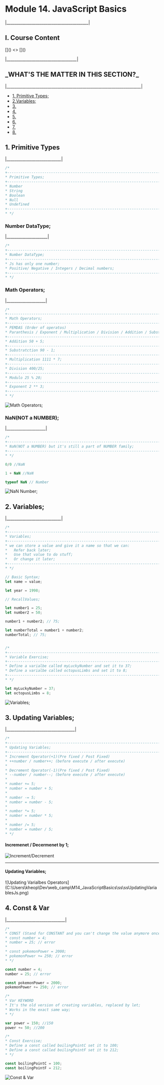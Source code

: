 
<h1>Module 14. JavaScript Basics</h1>
<p>|__________________________________________|</p>

<h2>I. Course Content</h2>
[]()
<>
[]()
<p>|____________________________________|</p>


<h2>_WHAT'S THE MATTER IN THIS SECTION?_</h2>
<p>|_____________________________________________________________________|</p>


<p id="goUP"></p>
<ul>
    <li><a href="#u1">1. Primitive Types;</a></li>
    <li><a href="#u2">2.Variables;</a></li>
    <li><a href="#">3. </a></li>
    <li><a href="#">4. </a></li>
    <li><a href="#">5. </a></li>
    <li><a href="#">6. </a></li>
    <li><a href="#">7. </a></li>
    <li><a href="#">8. </a></li>
</ul>


<h2 id="u1">1. Primitive Types</h2>
<p>|____________________________|</p>

```javascript
/*
+-------------------------------------------------------------------------+|
* Primitive Types;
+-------------------------------------------------------------------------+|
* Number
* String
* Boolean
* Null
* Undefined
+-------------------------------------------------------------------------+|
* */
```

<h3>Number DataType;</h3>
<p>|_____________________|</p>

```javascript
/*
+-------------------------------------------------------------------------+|
* Number DataType;
+-------------------------------------------------------------------------+|
* Js has only one number;
* Positive/ Negative / Integers / Decimal numbers; 
+-------------------------------------------------------------------------+|
* */
```

<h3>Math Operators;</h3>
<p>|____________________|</p>

```javascript
/*
+-------------------------------------------------------------------------+|
* Math Operators;
+-------------------------------------------------------------------------+|
* PEMDAS (Order of operatos)
* Paranthesis / Exponent / Multiplication / Division / Addition / Substraction / 
+-------------------------------------------------------------------------+|
* Addition 50 + 5;
+-------------------------------------------------------------------------+|
* Substratction 90 - 1;
+-------------------------------------------------------------------------+|
* Multiplication 1111 * 7;
+-------------------------------------------------------------------------+|
* Division 400/25;
+-------------------------------------------------------------------------+|
* Modulo 25 % 20;
+-------------------------------------------------------------------------+|
* Exponent 2 ** 3;
+-------------------------------------------------------------------------+|
* */
```

![Math Operators;](C:\Users\kheop\Dev\web_camp\M14_JavaScriptBasics\ss\ssMathOperatorsJs.png)

<h3>NaN(NOT a NUMBER);</h3>
<p>|____________________|</p>

```javascript
/*
+-------------------------------------------------------------------------+|
* NaN(NOT a NUMBER) but it's still a part of NUMBER family;
+-------------------------------------------------------------------------+|
* */

0/0 //NaN

1 + NaN //NaN

typeof NaN // Number
```
![NaN Number;](C:\Users\kheop\Dev\web_camp\M14_JavaScriptBasics\ss\ssNaNJs.png)

<h2 id="u1">2. Variables;</h2>
<p>|____________________________|</p>

```javascript
/*
+-------------------------------------------------------------------------+|
* Variables;
+-------------------------------------------------------------------------+|
* we can store a value and give it a name so that we can:
*   Refer back later;
*   Use that value to do stuff;
*   Or change it later;
+-------------------------------------------------------------------------+|
* */

// Basic Syntax;
let name = value;

let year = 1998;

// RecallValues;

let number1 = 25;
let number2 = 50;

number1 + number2; // 75;

let numberTotal = number1 + number2;
numberTotal; // 75;


/*
+-------------------------------------------------------------------------+|
* Variable Exercise;
+-------------------------------------------------------------------------+|
* Define a varialbe called myLuckyNumber and set it to 37;
* Define a varialbe called octopusLimbs and set it to 8;
+-------------------------------------------------------------------------+|
* */

let myLuckyNumber = 37;
let octopusLimbs = 8;

```

![Variables;](C:\Users\kheop\Dev\web_camp\M14_JavaScriptBasics\ss\ssVariablesJs.png)

<h2 id="u3">3. Updating Variables;</h2>
<p>|___________________________________|</p>

```javascript
/*
+-------------------------------------------------------------------------+|
* Updating Variables;
+-------------------------------------------------------------------------+|
* Increment Operator(+1)(Pre fixed / Post Fixed)
* ++number / number++; (before execute / after execute)
* 
* Decrement Operator(-1)(Pre fixed / Post Fixed)
* --number / number--; (before execute / after execute)
*
* number += 5;
* number = number + 5;
*
* number -= 5;
* number = number - 5;
*
* number *= 5;
* number = number * 5;
*
* number /= 5;
* number = number / 5;
* */
```

<h4> Incremenet / Decermenet by 1;</h4>

![Increment/Decrement](C:\Users\kheop\Dev\web_camp\M14_JavaScriptBasics\ss\ssIncrementDecrementJs.png)


<hr>

<h4>Updating Variables;</h4>
![Updating Varialbes Operators](C:\Users\kheop\Dev\web_camp\M14_JavaScriptBasics\ss\ssUpdatingVariablesJs.png)


<h2 id="u4">4. Const & Var</h2>
<p>|______________________________|</p>

```javascript
/*
* CONST (Stand for CONSTANT and you can't change the value anymore once it's created;)
* const number = 4;
* number = 25; // error
* 
* const pokemonPower = 2000;
* pokemonPower += 250; // error
* */

const number = 4;
number = 25; // error

const pokemonPower = 2000;
pokemonPower += 250; // error

/*
* Var KEYWORD
* It's the old version of creating variables, replaced by let;
* Works in the exact same way;
* */

var power = 150; //150
power += 50; //200

/*
* Const Exercise;
* Define a const called boilingPointC set it to 100;
* Define a const called boilingPointF set it to 212;
* */

const boilingPointC = 100;
const boilingPointF = 212;
```

![Const & Var](C:\Users\kheop\Dev\web_camp\M14_JavaScriptBasics\ss\ssConst&VarJs.png)




